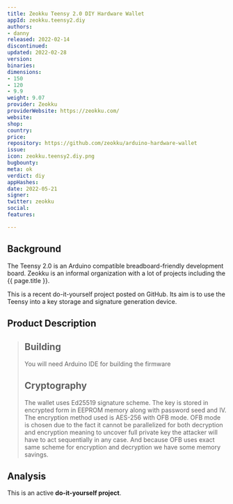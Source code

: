 ```yaml
---
title: Zeokku Teensy 2.0 DIY Hardware Wallet
appId: zeokku.teensy2.diy
authors:
- danny
released: 2022-02-14
discontinued: 
updated: 2022-02-28
version: 
binaries: 
dimensions:
- 150
- 120
- 9.9
weight: 9.07
provider: Zeokku
providerWebsite: https://zeokku.com/
website: 
shop: 
country: 
price: 
repository: https://github.com/zeokku/arduino-hardware-wallet
issue: 
icon: zeokku.teensy2.diy.png
bugbounty: 
meta: ok
verdict: diy
appHashes: 
date: 2022-05-21
signer: 
twitter: zeokku
social: 
features: 

---
```


## Background 

The Teensy 2.0 is an Arduino compatible breadboard-friendly development board. Zeokku is an informal organization with a lot of projects including the {{ page.title }}. 

This is a recent do-it-yourself project posted on GitHub. Its aim is to use the Teensy into a key storage and signature generation device.

## Product Description 

> ## Building
> 
> You will need Arduino IDE for building the firmware
> 
> ## Cryptography
>
> The wallet uses Ed25519 signature scheme. The key is stored in encrypted form in EEPROM memory along with password seed and IV. The encryption method used is AES-256 with OFB mode. OFB mode is chosen due to the fact it cannot be parallelized for both decryption and encryption meaning to uncover full private key the attacker will have to act sequentially in any case. And because OFB uses exact same scheme for encryption and decryption we have some memory savings.

## Analysis 

This is an active **do-it-yourself project**. 

  
